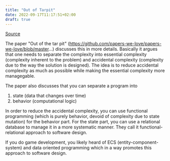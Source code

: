 ```yaml
---
title: "Out of Tarpit"
date: 2022-09-17T11:17:51+02:00
draft: true
---
```


[Source](https://news.ycombinator.com/item?id=22876005)

The paper "Out of the tar pit" (https://github.com/papers-we-love/papers-we-love/blob/master...) discusses this in more details. Basically it argues that one needs to separate the complexity into essential complexity (complexity inherent to the problem) and accidental complexity (complexity due to the way the solution is designed). The idea is to reduce accidental complexity as much as possible while making the essential complexity more managegable.

The paper also discusses that you can separate a program into

1. state (data that changes over time)
2. behavior (computational logic)

In order to reduce the accidental complexity, you can use functional programming (which is purely behavior, devoid of complexity due to state mutation) for the behavior part. For the state part, you can use a relational database to manage it in a more systematic manner. They call it functional-relational approach to software design.

If you do game development, you likely heard of ECS (entity-component-system) and data oriented programming which in a way promotes this approach to software design.
